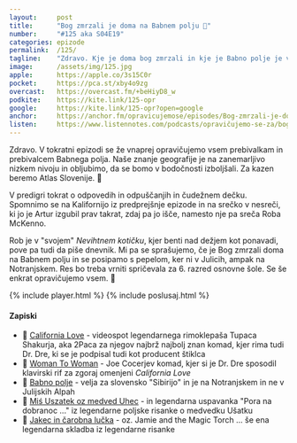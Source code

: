```yaml
---
layout: 	post
title:  	"Bog zmrzali je doma na Babnem polju 🥶"
number: 	"#125 aka S04E19"
categories:	epizode
permalink:	/125/
tagline: 	"Zdravo. Kje je doma bog zmrzali in kje je Babno polje je vprašanje, ki nas pesti v tej epizodi. Obiščemo tudi nevihtni kotiček."
image:		/assets/img/125.jpg
apple:		https://apple.co/3s15C0r
pocket:		https://pca.st/xby4o9zg
overcast:	https://overcast.fm/+beHiyD8_w
podkite:	https://kite.link/125-opr
google:		https://kite.link/125-opr?open=google
anchor:		https://anchor.fm/opravicujemose/episodes/Bog-zmrzali-je-doma-na-Babnem-polju-e1pbmj0
listen:		https://www.listennotes.com/podcasts/opravičujemo-se-za/bog-zmrzali-je-doma-na-ZT4hGuiYodk/embed/
---
```


Zdravo. V tokratni epizodi se že vnaprej opravičujemo vsem prebivalkam in prebivalcem Babnega polja. Naše znanje geografije je na zanemarljivo nizkem nivoju in obljubimo, da se bomo v bodočnosti izboljšali. Za kazen beremo Atlas Slovenije. 🤪 

 V predigri tokrat o odpovedih in odpuščanjih in čudežnem dečku. Spomnimo se na Kalifornijo iz predprejšnje epizode in na srečko v nesreči, ki jo je Artur izgubil prav takrat, zdaj pa jo išče, namesto nje pa sreča Roba McKenno.

 Rob je v "svojem" _Nevihtnem kotičku_, kjer benti nad dežjem kot ponavadi, pove pa tudi da piše dnevnik. Mi pa se sprašujemo, če je Bog zmrzali doma na Babnem polju in se posipamo s pepelom, ker ni v Julicih, ampak na Notranjskem. Res bo treba vrniti spričevala za 6. razred osnovne šole. Se še enkrat opravičujemo vsem. 🧊 

{% include player.html %}
{% include poslusaj.html %}

<!--break-->

#### Zapiski

- 💒 [California Love](https://www.youtube.com/watch?v=omfz62qu_Bc) - videospot legendarnega rimoklepaša Tupaca Shakurja, aka 2Paca za njegov najbrž najbolj znan komad, kjer rima tudi Dr. Dre, ki se je podpisal tudi kot producent štiklca 
- 🎹 [Woman To Woman](https://www.youtube.com/watch?v=WVW5W9BkSBA) - Joe Cocerjev komad, kjer si je Dr. Dre sposodil klavirski rif za zgoraj omenjeni _California Love_
- 🥶 [Babno polje](https://sl.wikipedia.org/wiki/Babno_Polje) - velja za slovensko "Sibirijo" in je na Notranjskem in ne v Julijskih Alpah 
- 🧸 [Miś Uszatek oz medved Uhec](https://www.youtube.com/watch?v=3DVxBiJ0QRM) - in legendarna uspavanka "Pora na dobranoc ..." iz legendarne poljske risanke o medvedku Ušatku 
- 🔦 [Jakec in čarobna lučka](https://www.youtube.com/watch?v=06NHLaSTjOs) - oz. Jamie and the Magic Torch ... še ena legendarna skladba iz legendarne risanke 